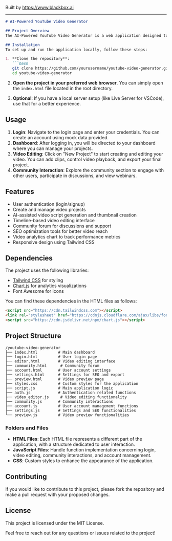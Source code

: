 
Built by https://www.blackbox.ai

---

```markdown
# AI-Powered YouTube Video Generator

## Project Overview
The AI-Powered YouTube Video Generator is a web application designed to help users create and edit videos with the assistance of AI technology. This project provides a user-friendly interface where users can log in, manage projects, edit videos, and engage with a community of content creators. The platform includes various features like video previews, editing tools, SEO optimization, and community forums.

## Installation
To set up and run the application locally, follow these steps:

1. **Clone the repository**:
   ```bash
   git clone https://github.com/yourusername/youtube-video-generator.git
   cd youtube-video-generator
   ```

2. **Open the project in your preferred web browser**. You can simply open the `index.html` file located in the root directory.

3. **Optional**: If you have a local server setup (like Live Server for VSCode), use that for a better experience.

## Usage
1. **Login**: Navigate to the login page and enter your credentials. You can create an account using mock data provided.
2. **Dashboard**: After logging in, you will be directed to your dashboard where you can manage your projects.
3. **Video Editing**: Click on "New Project" to start creating and editing your video. You can add clips, control video playback, and export your final project.
4. **Community Interaction**: Explore the community section to engage with other users, participate in discussions, and view webinars.

## Features
- User authentication (login/signup)
- Create and manage video projects
- AI-assisted video script generation and thumbnail creation
- Timeline-based video editing interface
- Community forum for discussions and support
- SEO optimization tools for better video reach
- Video analytics chart to track performance metrics
- Responsive design using Tailwind CSS

## Dependencies
The project uses the following libraries:
- [Tailwind CSS](https://tailwindcss.com/) for styling
- [Chart.js](https://www.chartjs.org/) for analytics visualizations
- Font Awesome for icons

You can find these dependencies in the HTML files as follows:
```html
<script src="https://cdn.tailwindcss.com"></script>
<link rel="stylesheet" href="https://cdnjs.cloudflare.com/ajax/libs/font-awesome/6.4.0/css/all.min.css">
<script src="https://cdn.jsdelivr.net/npm/chart.js"></script>
```

## Project Structure
```
/youtube-video-generator
├── index.html         # Main dashboard
├── login.html         # User login page
├── editor.html        # Video editing interface
├── community.html      # Community forum
├── account.html       # User account settings
├── settings.html      # Settings for SEO and export
├── preview.html       # Video preview page
├── styles.css         # Custom styles for the application
├── script.js          # Main application logic
├── auth.js            # Authentication related functions
├── video_editor.js     # Video editing functionality
├── community.js       # Community interactions
├── account.js         # User account management functions
├── settings.js        # Settings and SEO functionalities
└── preview.js         # Video preview functionalities
```

### Folders and Files
- **HTML Files**: Each HTML file represents a different part of the application, with a structure dedicated to user interaction.
- **JavaScript Files**: Handle function implementation concerning login, video editing, community interactions, and account management.
- **CSS**: Custom styles to enhance the appearance of the application.

## Contributing
If you would like to contribute to this project, please fork the repository and make a pull request with your proposed changes.

## License
This project is licensed under the MIT License.

Feel free to reach out for any questions or issues related to the project!
```